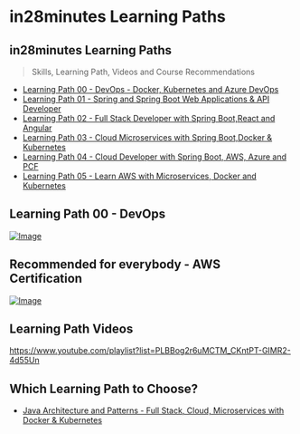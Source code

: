 # in28minutes Learning Paths

## in28minutes Learning Paths

> Skills, Learning Path, Videos and Course Recommendations
 - [Learning Path 00 - DevOps - Docker, Kubernetes and Azure DevOps](./00.md)
 - [Learning Path 01 - Spring and Spring Boot Web Applications & API Developer](./01.md)
 - [Learning Path 02 - Full Stack Developer with Spring Boot,React and Angular](./02.md)
 - [Learning Path 03 - Cloud Microservices with Spring Boot,Docker & Kubernetes](./03.md)
 - [Learning Path 04 - Cloud Developer with Spring Boot, AWS, Azure and PCF](./04.md)
 - [Learning Path 05 - Learn AWS with Microservices, Docker and Kubernetes](./05.md)

## Learning Path 00 - DevOps

[![Image](https://www.springboottutorial.com/images/Course-DevOps.png "DevOps Course")](https://links.in28minutes.com/DevOps-SBT)

## Recommended for everybody - AWS Certification

[![Image](https://www.springboottutorial.com/images/Course-aws-architect-associate-certification.png "AWS Architect Associate Certification")](https://links.in28minutes.com/aws-architect-associate-certification)

## Learning Path Videos

https://www.youtube.com/playlist?list=PLBBog2r6uMCTM_CKntPT-GIMR2-4d55Un


## Which Learning Path to Choose?

- [Java Architecture and Patterns - Full Stack, Cloud, Microservices with Docker & Kubernetes](https://links.in28minutes.com/in28minutes-LP-Overview-Video)
